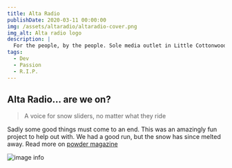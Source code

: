 ```yaml
---
title: Alta Radio
publishDate: 2020-03-11 00:00:00
img: /assets/altaradio/altaradio-cover.png
img_alt: Alta radio logo
description: |
  For the people, by the people. Sole media outlet in Little Cottonwood Canyon, UT.
tags:
  - Dev
  - Passion
  - R.I.P.
---
```


## Alta Radio... are we on?

> A voice for snow sliders, no matter what they ride

Sadly some good things must come to an end. This was an amazingly fun project to help out with. We had a good run, but the snow has since melted away. Read more on <a href="https://www.powder.com/news/alta-radio" target="_blank">powder magazine</a>

![image info](/public/assets/altaradio/altaradio.png)
